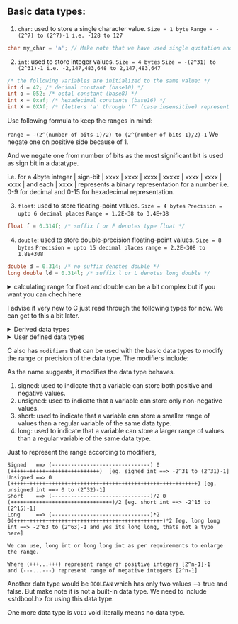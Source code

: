 ## Basic data types:
1. `char`: used to store a single character value. 
`Size = 1 byte` 
`Range = -(2^7) to (2^7)-1 i.e. -128 to 127`
```CPP
char my_char = 'a'; // Make note that we have used single quotation and not double quotes
```

2. `int`: used to store integer values.
`Size = 4 bytes`
`Size = -(2^31) to (2^31)-1 i.e. -2,147,483,648 to 2,147,483,647`
```CPP
/* the following variables are initialized to the same value: */
int d = 42; /* decimal constant (base10) */
int o = 052; /* octal constant (base8) */
int x = 0xaf; /* hexadecimal constants (base16) */
int X = 0XAf; /* (letters 'a' through 'f' (case insensitive) represent 10 through 15) */
```
Use following formula to keep the ranges in mind:

`range = -(2^(number of bits-1)/2) to (2^(number of bits-1)/2)-1`
We negate one on positive side because of 1.

And we negate one from number of bits as the most significant bit is used as sign bit in a datatype.

i.e. for a 4byte integer | sign-bit | xxxx | xxxx | xxxx | xxxxx | xxxx | xxxx | xxxx | and each | xxxx | represents a binary representation for a number i.e. 0-9 for decimal and 0-15 for hexadecimal representation.

3. `float`: used to store floating-point values.
`Size = 4 bytes`
`Precision = upto 6 decimal places`
`Range = 1.2E-38 to 3.4E+38`
```CPP
float f = 0.314f; /* suffix f or F denotes type float */
```

4. `double`: used to store double-precision floating-point values.
`Size = 8 bytes`
`Precision = upto 15 decimal places`
`range = 2.2E-308 to 1.8E+308`
```CPP
double d = 0.314; /* no suffix denotes double */
long double ld = 0.314l; /* suffix l or L denotes long double */
```

<details>
    <summary>calculating range for  float and double can be a bit complex but if you want you can chech here</summary>

    Float/Decimal values representation  : Exponent ^ Mantissa

    range = (2 - 2^(-m)) * 2^(e-b)
    where,
        m = mantissa
        e = exponent
        b = bias
    Bias is a complex terminology just keep in mind that it is something that is added to store it as integer on backend. So we subtract that while getting the float datatype.
</details>

I advise if very new to C just read through the following types for now. We can get to this a bit later.

<details>
    <summary>Derived data types</summary>
## Derived data types:
1. `array`: used to store a collection of values of the same data type.
```CPP
int my_array[10];
```

2. `pointer`: used to store the memory address of another variable.
```CPP
int *my_pointer;
```

3. `function`: used to store a set of statements that perform a specific task.
```CPP
int my_function(int arg1, float arg2);
```
</details>

<details>
    <summary>User defined data types</summary>
## User-defined data types:
1. `struct`: used to define a new data type that contains a collection of variables of different data types.
```CPP
struct my_struct {
    int my_int;
    float my_float;
};
```

2. `union`: used to define a new data type that can store different types of data in the same memory location.
```CPP
union my_union {
    int my_int;
    float my_float;
};
```

3. `enum`: used to define a new data type that consists of a set of named constants.
```CPP
enum my_enum {
    VALUE1,
    VALUE2,
    VALUE3
};
```
</details>

C also has `modifiers` that can be used with the basic data types to modify the range or precision of the data type. The modifiers include:

As the name suggests, it modifies the data type behaves.

1. signed: used to indicate that a variable can store both positive and negative values.
2. unsigned: used to indicate that a variable can store only non-negative values.
3. short: used to indicate that a variable can store a smaller range of values than a regular variable of the same data type.
4. long: used to indicate that a variable can store a larger range of values than a regular variable of the same data type.

Just to represent the range according to modifiers,
```
Signed   ==> (-------------------------------) 0 (++++++++++++++++++++++++++++)  [eg. signed int ==> -2^31 to (2^31)-1]
Unsigned ==> 0 (+++++++++++++++++++++++++++++++++++++++++++++++++++++++++++) [eg. unsigned int ==> 0 to (2^32)-1]
Short    ==> (-------------------------------)/2 0 (++++++++++++++++++++++++++++++++)/2 [eg. short int ==> -2^15 to (2^15)-1]
Long     ==> (-------------------------------)*2 0(+++++++++++++++++++++++++++++++++++++++++++++++)*2 [eg. long long int ==> -2^63 to (2^63)-1 and yes its long long, thats not a typo here] 

We can use, long int or long long int as per requirements to enlarge the range.

Where (+++...+++) represent range of positive integers [2^n-1]-1
and (---...---) represent range of negative integers [2^n-1]

```

Another data type would be `BOOLEAN` which has only two values --> true and false. But make note it is not a built-in data type. We need to include <stdbool.h> for using this data type.

One more data type is `VOID` void literally means no data type.